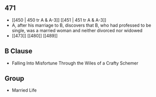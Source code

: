 ## 471
- [[450 | 450 tr A &amp; A-3]] [[451 | 451 tr A &amp; A-3]] 
- A, after his marriage to B, discovers that B, who had professed to be single, was a married woman and neither divorced nor widowed
- [[473]] [[480]] [[489]] 

## B Clause
- Falling Into Misfortune Through the Wiles of a Crafty Schemer

## Group
- Married Life

